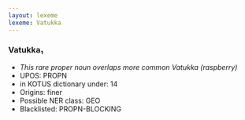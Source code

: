 ```yaml
---
layout: lexeme
lexeme: Vatukka
---
```


###  Vatukka₁

* _This rare proper noun overlaps more common *Vatukka* (raspberry)_
* UPOS:  PROPN
* in KOTUS dictionary under:  14
* Origins: finer 
* Possible NER class:  GEO
* Blacklisted:  PROPN-BLOCKING

